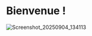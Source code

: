 # Bienvenue ! 

![Screenshot_20250904_134113](https://github.com/user-attachments/assets/25cdec51-4cb6-4d5e-af33-883f4d8dea85)
